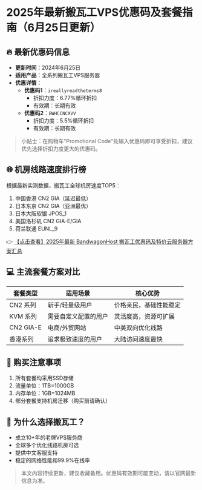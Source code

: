 # 2025年最新搬瓦工VPS优惠码及套餐指南（6月25日更新）

## 🔥 最新优惠码信息

- **更新时间**：2024年6月25日
- **适用产品**：全系列搬瓦工VPS服务器
- **优惠详情**：
  - **优惠码1**：`ireallyreadtheterms8`
    - 折扣力度：6.77%循环折扣
    - 有效期：长期有效
  - **优惠码2**：`BWHCCNCXVV`
    - 折扣力度：5.5%循环折扣
    - 有效期：长期有效

> 小贴士：在购物车"Promotional Code"处输入优惠码即可享受折扣，建议优先选择折扣力度更大的优惠码。

## 🌐 机房线路速度排行榜

根据最新实测数据，搬瓦工全球机房速度TOP5：

1. 中国香港 CN2 GIA（延迟最低）
2. 日本东京 CN2 GIA（亚洲最优）
3. 日本大阪软银 JPOS_1
4. 美国洛杉矶 CN2 GIA-E/GIA
5. 荷兰联通 EUNL_9

👉 [【点击查看】2025年最新 BandwagonHost 搬瓦工优惠码及特价云服务器方案汇总](https://bit.ly/banwagon)

## 💻 主流套餐方案对比

| 套餐类型       | 适用场景                 | 核心优势               |
|----------------|--------------------------|------------------------|
| CN2 系列       | 新手/轻量级用户         | 价格亲民，基础性能稳定 |
| KVM 系列       | 需要自定义配置的用户    | 灵活度高，资源可扩展  |
| CN2 GIA-E      | 电商/外贸网站           | 中美双向优化线路      |
| 香港系列       | 追求极致速度的用户      | 大陆访问速度最快      |

## 📝 购买注意事项

1. 所有套餐均采用SSD存储
2. 流量单位：1TB=1000GB
3. 内存单位：1GB=1024MB
4. 部分套餐支持机房迁移（购买前请确认）

## 🚀 为什么选择搬瓦工？

- 成立10+年的老牌VPS服务商
- 全球多个优化线路机房可选
- 提供中文客服支持
- 稳定的网络性能和99.9%在线率

> 本文内容持续更新，建议收藏备用。优惠码有效期可能变动，请以官网最新信息为准。